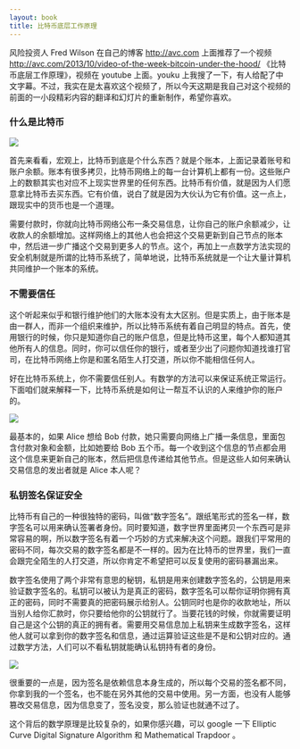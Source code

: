 ```yaml
---
layout: book
title: 比特币底层工作原理
---
```


风险投资人 Fred Wilson 在自己的博客 <http://avc.com> 上面推荐了一个视频 <http://avc.com/2013/10/video-of-the-week-bitcoin-under-the-hood/> 《比特币底层工作原理》，视频在 youtube 上面。youku 上我搜了一下，有人给配了中文字幕。不过，我实在是太喜欢这个视频了，所以今天这期是我自己对这个视频的前面的一小段精彩内容的翻译和幻灯片的重新制作，希望你喜欢。

### 什么是比特币

![](http://media.haoduoshipin.com/pic/peterpic/ledger.png)

首先来看看，宏观上，比特币到底是个什么东西？就是个账本，上面记录着账号和账户余额。账本有很多拷贝，比特币网络上的每一台计算机上都有一份。这些账户上的数额其实也对应不上现实世界里的任何东西。比特币有价值，就是因为人们愿意拿比特币去买东西。它有价值，说白了就是因为大伙认为它有价值。这一点上，跟现实中的货币也是一个道理。

需要付款时，你就向比特币网络公布一条交易信息，让你自己的账户余额减少，让收款人的余额增加。这样网络上的其他人也会把这个交易更新到自己节点的账本中，然后进一步广播这个交易到更多人的节点。这个，再加上一点数学方法实现的安全机制就是所谓的比特币系统了，简单地说，比特币系统就是一个让大量计算机共同维护一个账本的系统。

### 不需要信任

这个听起来似乎和银行维护他们的大账本没有太大区别。但是实质上，由于账本是由一群人，而非一个组织来维护，所以比特币系统有着自己明显的特点。首先，使用银行的时候，你只是知道你自己的账户信息，但是比特币这里，每个人都知道其他所有人的信息。同时，你可以信任你的银行，或者至少出了问题你知道找谁打官司，在比特币网络上你是和匿名陌生人打交道，所以你不能相信任何人。


好在比特币系统上，你不需要信任别人。有数学的方法可以来保证系统正常运行。下面咱们就来解释一下，比特币系统是如何让一帮互不认识的人来维护你的账户的。

![](http://media.haoduoshipin.com/pic/peterpic/broadcast.png)

最基本的，如果 Alice 想给 Bob 付款，她只需要向网络上广播一条信息，里面包含付款对象和金额，比如她要给 Bob 五个币。每一个收到这个信息的节点都会用这个信息来更新自己的账本，然后把信息传递给其他节点。但是这些人如何来确认交易信息的发出者就是 Alice 本人呢？

### 私钥签名保证安全

比特币有自己的一种很独特的密码，叫做“数字签名”。跟纸笔形式的签名一样，数字签名可以用来确认签署者身份。同时要知道，数字世界里面拷贝一个东西可是非常容易的啊，所以数字签名有着一个巧妙的方式来解决这个问题。跟我们平常用的密码不同，每次交易的数字签名都是不一样的。因为在比特币的世界里，我们一直会跟完全陌生的人打交道，所以你肯定不希望把可以反复使用的密码暴漏出来。

数字签名使用了两个非常有意思的秘钥，私钥是用来创建数字签名的，公钥是用来验证数字签名的。私钥可以被认为是真正的密码，数字签名可以帮你证明你拥有真正的密码，同时不需要真的把密码展示给别人。公钥同时也是你的收款地址，所以当别人给你汇款时，你只要给他你的公钥就行了。当要花钱的时候，你就需要证明自己是这个公钥的真正的拥有者。需要用交易信息加上私钥来生成数字签名，这样他人就可以拿到你的数字签名和信息，通过运算验证这些是不是和公钥对应的。通过数学方法，人们可以不看私钥就能确认私钥持有者的身份。

![](http://media.haoduoshipin.com/pic/peterpic/twokey.png)

很重要的一点是，因为签名是依赖信息本身生成的，所以每个交易的签名都不同，你拿到我的一个签名，也不能在另外其他的交易中使用。另一方面，也没有人能够篡改交易信息，因为信息变了，签名没变，那么验证也就通不过了。

这个背后的数学原理是比较复杂的，如果你感兴趣，可以 google 一下 Elliptic Curve Digital Signature Algorithm 和 Mathematical Trapdoor 。